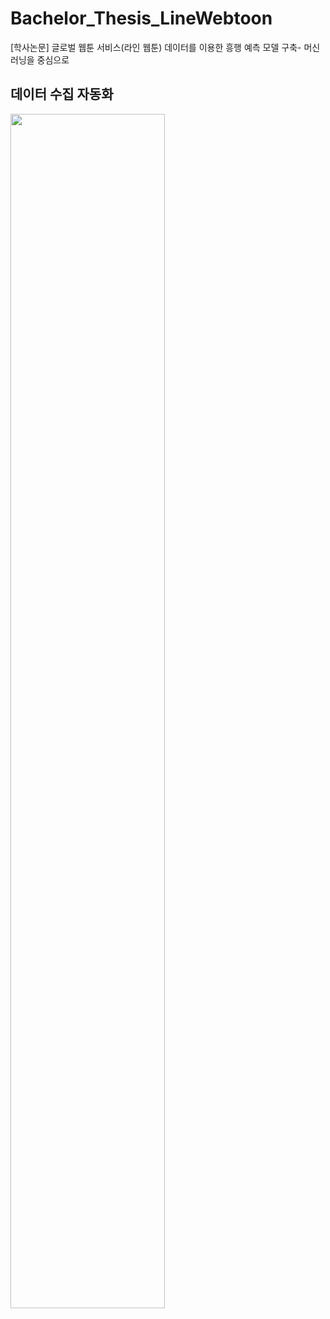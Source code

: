 # Bachelor_Thesis_LineWebtoon
[학사논문] 글로벌 웹툰 서비스(라인 웹툰) 데이터를 이용한 흥행 예측 모델 구축- 머신러닝을 중심으로


## 데이터 수집 자동화
<img width="70%" src="https://user-images.githubusercontent.com/68042068/118991906-1bba0500-b9bf-11eb-8a31-9bda219c705d.mp4"/>
